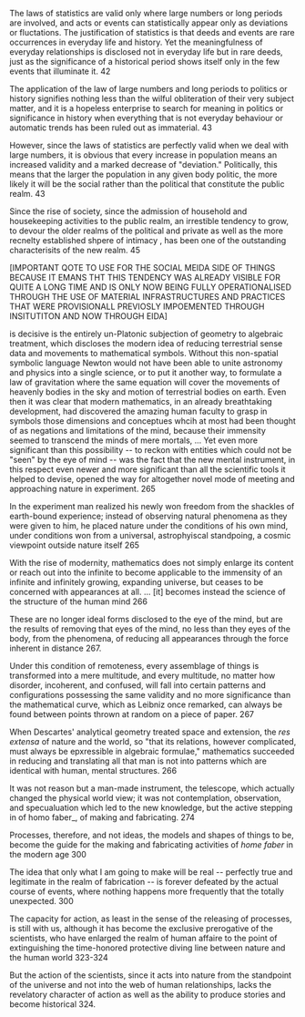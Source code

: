 The laws of statistics are valid only where large numbers or long periods are involved, and acts or events can statistically appear only as deviations or fluctations. The justification of statistics is that deeds and events are rare occurrences in everyday life and history. Yet the meaningfulness of everyday relationships is disclosed not in everyday life but in rare deeds, just as the significance of a historical period shows itself only in the few events that illuminate it. 42

The application of the law of large numbers and long periods to politics or history signifies nothing less than the wilful obliteration of their very subject matter, and it is a hopeless enterprise to search for meaning in politics or significance in history when everything that is not everyday behaviour or automatic trends has been ruled out as immaterial. 43

However, since the laws of statistics are perfectly valid when we deal with large numbers, it is obvious that every increase in population means an increased validity and a marked decrease of "deviation." Politically, this means that the larger the population in any given body politic, the more likely it will be the social rather than the political that constitute the public realm. 43

Since the rise of society, since the admission of household and housekeeping activities to the public realm, an irrestible tendency to grow, to devour the older realms of the political and private as well as the more recnelty established shpere of intimacy , has been one of the outstanding characterisits of the new realm. 45

[IMPORTANT QOTE TO USE FOR THE SOCIAL MEIDA SIDE OF THINGS BECAUSE IT EMANS THT THIS TENDENCY WAS ALREADY VISIBLE FOR QUITE A LONG TIME AND IS ONLY NOW BEING FULLY OPERATIONALISED THROUGH THE USE OF MATERIAL INFRASTRUCTURES AND PRACTICES THAT WERE PROVISIONALL PREVIOSLY IMPOEMENTED THROUGH INSITUTITON AND NOW THROUGH EIDA]

is decisive is the entirely un-Platonic subjection of geometry to algebraic treatment, which discloses the modern idea of reducing terrestrial sense data and movements to mathematical symbols. Without this non-spatial symbolic language Newton would not have been able to unite astronomy and physics into a single science, or to put it another way, to formulate a law of gravitation where the same equation will cover the movements of heavenly bodies in the sky and motion of terrestrial bodies on earth. Even then it was clear that modern mathematics, in an already breathtaking development, had discovered the amazing human faculty to grasp in symbols those dimensions and conceptues whcih at most had been thought of as negations and limitations of the mind, because their immensity seemed to transcend the minds of mere mortals, ... Yet even more significant than this possibility -- to reckon with entities which could not be "seen" by the eye of mind -- was the fact that the new mental instrument, in this respect even newer and more significant than all the scientific tools it helped to devise, opened the way for altogether novel mode of meeting and approaching nature in experiment. 265

In the experiment man realized his newly won freedom from the shackles of earth-bound experience; instead of observing natural phenomena as they were given to him, he placed nature under the conditions of his own mind, under conditions won from a universal, astrophyiscal standpoing, a cosmic viewpoint outside nature itself 265

With the rise of modernity, mathematics does not simply enlarge its content or reach out into the infinite to become applicable to the immensity of an infinite and infinitely growing, expanding universe, but ceases to be concerned with appearances at all. ... [it] becomes instead the science of the structure of the human mind 266

These are no longer ideal forms disclosed to the eye of the mind, but are the results of removing that eyes of the mind, no less than they eyes of the body, from the phenomena, of reducing all appearances through the force inherent in distance 267. 

Under this condition of remoteness, every assemblage of things is transformed into a mere multitude, and every multitude, no matter how disorder, incoherent, and confused, will fall into certain patterns and configurations possessing the same validity and no more significance than the mathematical curve, which as Leibniz once remarked, can always be found between points thrown at random on a piece of paper. 267


When Descartes' analytical geometry treated space and extension, the _res extensa_ of nature and the world, so "that its relations, however complicated, must always be epxressible in algebraic formulae," mathematics succeeded in reducing and translating all that man is not into patterns which are identical with human, mental structures. 266

It was not reason but a man-made instrument, the telescope, which actually changed the physical world view; it was not contemplation, observation, and specualuation which led to the new knowledge, but the active stepping in of homo faber_, of making and fabricating. 274

Processes, therefore, and not ideas, the models and shapes of things to be, become the guide for the making and fabricating activities of _home faber_ in the modern age 300

The idea that only what I am going to make will be real -- perfectly true and legitimate in the realm of fabrication -- is forever defeated by the actual course of events, where nothing happens more frequently that the totally unexpected. 300

The capacity for action, as least in the sense of the releasing of processes, is still with us, although it has become the exclusive prerogative of the scientists, who have enlarged the realm of human affaire to the point of extinguishing the time-honored protective diving line between nature and the human world 323-324

But the action of the scientists, since it acts into nature from the standpoint of the universe and not into the web of human relationships, lacks the revelatory character of action as well as the ability to produce stories and become historical 324.
